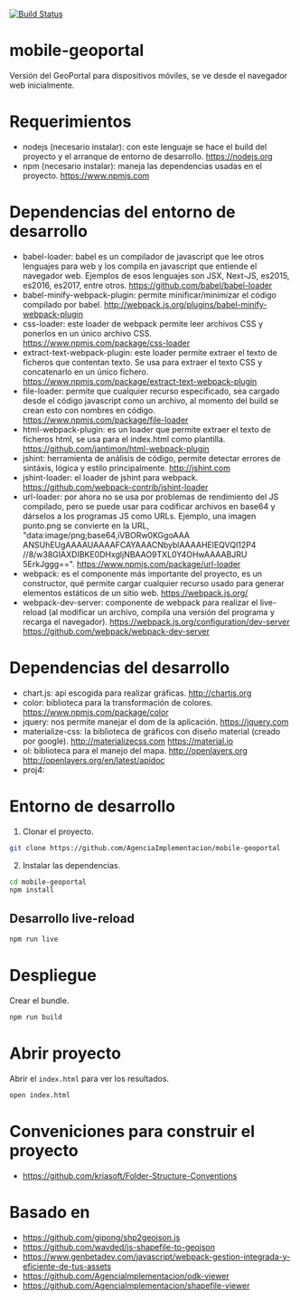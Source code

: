[![Build Status](https://travis-ci.org/AgenciaImplementacion/mobile-geoportal.svg?branch=master)](https://travis-ci.org/AgenciaImplementacion/mobile-geoportal)

# mobile-geoportal
Versión del GeoPortal para dispositivos móviles, se ve desde el navegador web inicialmente.

# Requerimientos

- nodejs (necesario instalar): con este lenguaje se hace el build del proyecto
y el arranque de entorno de desarrollo. https://nodejs.org
- npm (necesario instalar): maneja las dependencias usadas en el proyecto.
https://www.npmjs.com

# Dependencias del entorno de desarrollo

- babel-loader: babel es un compilador de javascript que lee otros lenguajes
para web y los compila en javascript que entiende el navegador web. Ejemplos de
esos lenguajes son JSX, Next-JS, es2015, es2016, es2017, entre otros.
https://github.com/babel/babel-loader
- babel-minify-webpack-plugin: permite minificar/minimizar el código compilado
por babel. http://webpack.js.org/plugins/babel-minify-webpack-plugin
- css-loader: este loader de webpack permite leer archivos CSS y ponerlos en un
único archivo CSS. https://www.npmjs.com/package/css-loader
- extract-text-webpack-plugin: este loader permite extraer el texto de ficheros
que contentan texto. Se usa para extraer el texto CSS y concatenarlo en un único
fichero. https://www.npmjs.com/package/extract-text-webpack-plugin
- file-loader: permite que cualquier recurso especificado, sea cargado desde el
código javascript como un archivo, al momento del build se crean esto con nombres
en código. https://www.npmjs.com/package/file-loader
- html-webpack-plugin: es un loader que permite extraer el texto de
ficheros html, se usa para el index.html como plantilla.
https://github.com/jantimon/html-webpack-plugin
- jshint: herramienta de análisis de código, permite detectar errores de
sintáxis, lógica y estilo principalmente. http://jshint.com
- jshint-loader: el loader de jshint para webpack.
https://github.com/webpack-contrib/jshint-loader
- url-loader: por ahora no se usa por problemas de rendimiento del JS compilado,
pero se puede usar para codificar archivos en base64 y dárselos a los programas
JS como URLs. Ejemplo, una imagen punto.png se convierte en la URL, "data:image/png;base64,iVBORw0KGgoAAA
ANSUhEUgAAAAUAAAAFCAYAAACNbyblAAAAHElEQVQI12P4
//8/w38GIAXDIBKE0DHxgljNBAAO9TXL0Y4OHwAAAABJRU
5ErkJggg==". https://www.npmjs.com/package/url-loader
- webpack: es el componente más importante del proyecto, es un constructor, qué
permite cargar cualquier recurso usado para generar elementos estáticos de un
sitio web. https://webpack.js.org/
- webpack-dev-server: componente de webpack para realizar el live-reload
(al modificar un archivo, compila una versión del programa y recarga el
  navegador). https://webpack.js.org/configuration/dev-server
https://github.com/webpack/webpack-dev-server

# Dependencias del desarrollo

- chart.js: api escogida para realizar gráficas. http://chartjs.org
- color: biblioteca para la transformación de colores.
https://www.npmjs.com/package/color
- jquery: nos permite manejar el dom de la aplicación. https://jquery.com
- materialize-css: la biblioteca de gráficos con diseño material (creado por
  google). http://materializecss.com https://material.io
- ol: biblioteca para el manejo del mapa. http://openlayers.org
http://openlayers.org/en/latest/apidoc
- proj4:
# Entorno de desarrollo
1) Clonar el proyecto.

```bash
git clone https://github.com/AgenciaImplementacion/mobile-geoportal
```

2) Instalar las dependencias.

```bash
cd mobile-geoportal
npm install
```

## Desarrollo live-reload

```bash
npm run live
```

# Despliegue
Crear el bundle.

```bash
npm run build
```

# Abrir proyecto
Abrir el `index.html` para ver los resultados.

```bash
open index.html
```

# Conveniciones para construir el proyecto
 - https://github.com/kriasoft/Folder-Structure-Conventions

# Basado en
 - https://github.com/gipong/shp2geojson.js
 - https://github.com/wavded/js-shapefile-to-geojson
 - https://www.genbetadev.com/javascript/webpack-gestion-integrada-y-eficiente-de-tus-assets
 - https://github.com/AgenciaImplementacion/odk-viewer
 - https://github.com/AgenciaImplementacion/shapefile-viewer
